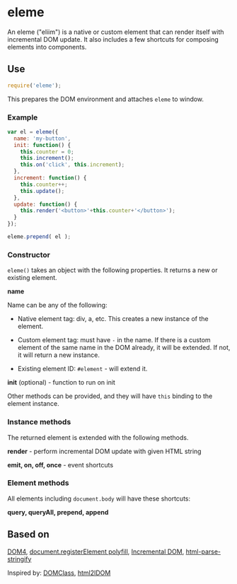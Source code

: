 # eleme

An eleme ("eliim") is a native or custom element that can render itself with incremental DOM update. It also includes a few shortcuts for composing elements into components.

## Use

~~~javascript
require('eleme');
~~~

This prepares the DOM environment and attaches `eleme` to window.

### Example

~~~javascript
var el = eleme({
  name: 'my-button',
  init: function() {
    this.counter = 0;
    this.increment();
    this.on('click', this.increment);
  },
  increment: function() {
    this.counter++;
    this.update();
  },
  update: function() {
    this.render('<button>'+this.counter+'</button>');
  }
});

eleme.prepend( el );
~~~

### Constructor

`eleme()` takes an object with the following properties. It returns a new or existing element.

**name**

Name can be any of the following:

- Native element tag: div, a, etc. This creates a new instance of the element.

- Custom element tag: must have `-` in the name. If there is a custom element of the same name in the DOM already, it will be extended. If not, it will return a new instance.

- Existing element ID: `#element` - will extend it.

**init** (optional) - function to run on init

Other methods can be provided, and they will have `this` binding to the element instance.

### Instance methods

The returned element is extended with the following methods.

**render** - perform incremental DOM update with given HTML string

**emit, on, off, once** - event shortcuts

### Element methods

All elements including `document.body` will have these shortcuts:

**query, queryAll, prepend, append**

## Based on

[DOM4](https://github.com/WebReflection/dom4), [document.registerElement polyfill](https://github.com/WebReflection/document-register-element), [Incremental DOM](https://github.com/google/incremental-dom), [html-parse-stringify](https://github.com/henrikjoreteg/html-parse-stringify)

Inspired by: [DOMClass](https://github.com/WebReflection/dom-class), [html2IDOM](https://github.com/ericponto/html2IDOM)
